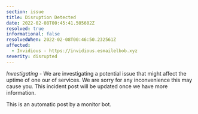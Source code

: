 ```yaml
---
section: issue
title: Disruption Detected
date: 2022-02-08T00:45:41.505602Z
resolved: true
informational: false
resolvedWhen: 2022-02-08T00:46:50.232561Z
affected:
  - Invidious - https://invidious.esmailelbob.xyz
severity: disrupted
---
```

*Investigating* - We are investigating a potential issue that might affect the uptime of one our of services. We are sorry for any inconvenience this may cause you. This incident post will be updated once we have more information.

This is an automatic post by a monitor bot.
        